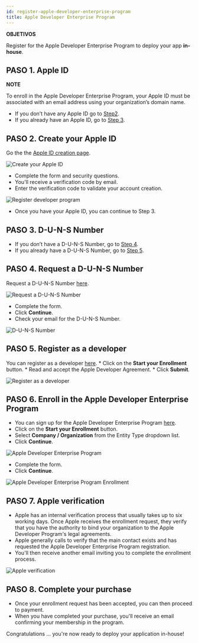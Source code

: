 ```yaml
---
id: register-apple-developer-enterprise-program
title: Apple Developer Enterprise Program
---
```

<div class = "objectives"> 

**OBJETIVOS**

Register for the Apple Developer Enterprise Program to deploy your app **in-house**.</div> 

## PASO 1. Apple ID<div class = "tips"> 

**NOTE**

To enroll in the Apple Developer Enterprise Program, your Apple ID must be associated with an email address using your organization’s domain name.</div> 

* If you don’t have any Apple ID go to [Step2](#step-2-create-your-apple-id).
* If you already have an Apple ID, go to [Step 3](#step-3-d-u-n-s-number).

## PASO 2. Create your Apple ID

Go the the [Apple ID creation page](https://appleid.apple.com/).

![Create your Apple ID](assets/deploy-in-house/Apple-ID-Creation-Page-4D-for-iOS.png)

* Complete the form and security questions.
* You'll receive a verification code by email.
* Enter the verification code to validate your account creation.

![Register developer program](assets/deploy-in-house/Register-developer-program-4D-for-iOS.png)

* Once you have your Apple ID, you can continue to Step 3.

## PASO 3. D-U-N-S Number

* If you don’t have a D-U-N-S Number, go to [Step 4](#step-4-request-a-d-u-n-s-number).
* If you already have a D-U-N-S Number, go to [Step 5](#step-5-register-as-a-developer).

## PASO 4. Request a D-U-N-S Number

Request a D-U-N-S Number [here](https://developer.apple.com/enroll/duns-lookup/#/search).

![Request a D-U-N-S Number](assets/deploy-in-house/DUNS-Number-Organization-4D-for-iOS.png)

* Complete the form.
* Click **Continue**.
* Check your email for the D-U-N-S Number.

![D-U-N-S Number](assets/deploy-in-house/DUNS-Number-Apple-Mail_4D-for-iOS.png)

## PASO 5. Register as a developer

You can register as a developer [here](https://developer.apple.com/programs/enterprise/enroll/). * Click on the **Start your Enrollment** button. * Read and accept the Apple Developer Agreement. * Click **Submit**.

![Register as a developer](assets/deploy-in-house/Register-developer-4D-for-iOS.png)

## PASO 6. Enroll in the Apple Developer Enterprise Program

* You can sign up for the Apple Developer Enterprise Program [here](https://developer.apple.com/enroll/enterprise/). 
* Click on the **Start your Enrollment** button.
* Select **Company / Organization** from the Entity Type dropdown list.
* Click **Continue**.

![Apple Developer Enterprise Program](assets/deploy-in-house/Apple-Developer-Enterprise-Program-4D-for-iOS.png)

* Complete the form. 
* Click **Continue**.

![Apple Developer Enterprise Program Enrollment](assets/deploy-in-house/Apple-Developer-Enterprise-Program-Enrollment-4D-for-iOS.png)

## PASO 7. Apple verification

* Apple has an internal verification process that usually takes up to six working days. Once Apple receives the enrollment request, they verify that you have the authority to bind your organization to the Apple Developer Program's legal agreements.
* Apple generally calls to verify that the main contact exists and has requested the Apple Developer Enterprise Program registration.
* You'll then receive another email inviting you to complete the enrollment process.

![Apple verification](assets/deploy-in-house/Confirmation-email-Organisations-4D-for-iOS.png)

## PASO 8. Complete your purchase

* Once your enrollment request has been accepted, you can then proceed to payment.
* When you have completed your purchase, you'll receive an email confirming your membership in the program.

Congratulations ... you're now ready to deploy your application in-house!